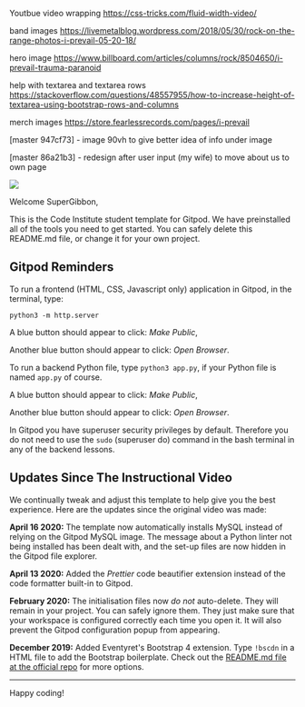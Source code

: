 
Youtbue video wrapping https://css-tricks.com/fluid-width-video/

band images https://livemetalblog.wordpress.com/2018/05/30/rock-on-the-range-photos-i-prevail-05-20-18/

hero image https://www.billboard.com/articles/columns/rock/8504650/i-prevail-trauma-paranoid

help with textarea and textarea rows https://stackoverflow.com/questions/48557955/how-to-increase-height-of-textarea-using-bootstrap-rows-and-columns

merch images https://store.fearlessrecords.com/pages/i-prevail

[master 947cf73] - image 90vh to give better idea of info under image

[master 86a21b3] - redesign after user input (my wife) to move about us to own page


<img src="https://codeinstitute.s3.amazonaws.com/fullstack/ci_logo_small.png" style="margin: 0;">

Welcome SuperGibbon,

This is the Code Institute student template for Gitpod. We have preinstalled all of the tools you need to get started. You can safely delete this README.md file, or change it for your own project.

## Gitpod Reminders

To run a frontend (HTML, CSS, Javascript only) application in Gitpod, in the terminal, type:

`python3 -m http.server`

A blue button should appear to click: *Make Public*,

Another blue button should appear to click: *Open Browser*.

To run a backend Python file, type `python3 app.py`, if your Python file is named `app.py` of course.

A blue button should appear to click: *Make Public*,

Another blue button should appear to click: *Open Browser*.

In Gitpod you have superuser security privileges by default. Therefore you do not need to use the `sudo` (superuser do) command in the bash terminal in any of the backend lessons.

## Updates Since The Instructional Video

We continually tweak and adjust this template to help give you the best experience. Here are the updates since the original video was made:

**April 16 2020:** The template now automatically installs MySQL instead of relying on the Gitpod MySQL image. The message about a Python linter not being installed has been dealt with, and the set-up files are now hidden in the Gitpod file explorer.

**April 13 2020:** Added the _Prettier_ code beautifier extension instead of the code formatter built-in to Gitpod.

**February 2020:** The initialisation files now _do not_ auto-delete. They will remain in your project. You can safely ignore them. They just make sure that your workspace is configured correctly each time you open it. It will also prevent the Gitpod configuration popup from appearing.

**December 2019:** Added Eventyret's Bootstrap 4 extension. Type `!bscdn` in a HTML file to add the Bootstrap boilerplate. Check out the <a href="https://github.com/Eventyret/vscode-bcdn" target="_blank">README.md file at the official repo</a> for more options.

--------

Happy coding!
